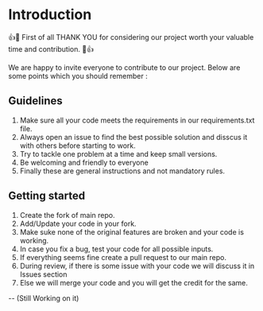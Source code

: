 # Introduction

👍🎉 First of all THANK YOU for considering our project worth your valuable time and contribution. 🎉👍

We are happy to invite everyone to contribute to our project. Below are some points which you should remember :

## Guidelines

1. Make sure all your code meets the requirements in our requirements.txt file.
2. Always open an issue to find the best possible solution and disscus it with others before starting to work. 
3. Try to tackle one problem at a time and keep small versions. 
4. Be welcoming and friendly to everyone
5. Finally these are general instructions and not mandatory rules.

## Getting started

1. Create the fork of main repo.
2. Add/Update your code in your fork.
3. Make suke none of the original features are broken and your code is working.
4. In case you fix a bug, test your code for all possible inputs.
5. If everything seems fine create a pull request to our main repo.
6. During review, if there is some issue with your code we will discuss it in Issues section
7. Else we will merge your code and you will get the credit for the same.

-- (Still Working on it)
